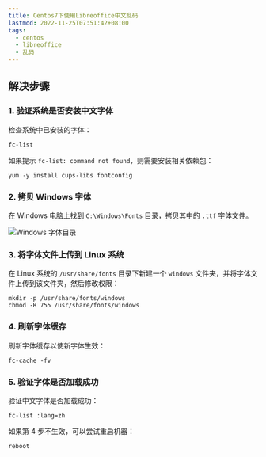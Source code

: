```yaml
---
title: Centos7下使用Libreoffice中文乱码
lastmod: 2022-11-25T07:51:42+08:00
tags:
  - centos
  - libreoffice
  - 乱码
---
```



## 解决步骤

### 1. 验证系统是否安装中文字体

检查系统中已安装的字体：

```shell
fc-list
```

如果提示 `fc-list: command not found`，则需要安装相关依赖包：

```shell
yum -y install cups-libs fontconfig
```

### 2. 拷贝 Windows 字体

在 Windows 电脑上找到 `C:\Windows\Fonts` 目录，拷贝其中的 `.ttf` 字体文件。

![Windows 字体目录](https://upload-images.jianshu.io/upload_images/3535141-843177b49e88e1b4.jpg?imageMogr2/auto-orient/strip|imageView2/2/w/1200/format/webp)

### 3. 将字体文件上传到 Linux 系统

在 Linux 系统的 `/usr/share/fonts` 目录下新建一个 `windows` 文件夹，并将字体文件上传到该文件夹，然后修改权限：

```shell
mkdir -p /usr/share/fonts/windows
chmod -R 755 /usr/share/fonts/windows
```

### 4. 刷新字体缓存

刷新字体缓存以使新字体生效：

```shell
fc-cache -fv
```

### 5. 验证字体是否加载成功

验证中文字体是否加载成功：

```shell
fc-list :lang=zh
```

如果第 4 步不生效，可以尝试重启机器：

```shell
reboot
```


